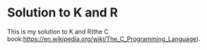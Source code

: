 # Solution to K and R

This is my solution to K and R(the C book:https://en.wikipedia.org/wiki/The_C_Programming_Language). 
